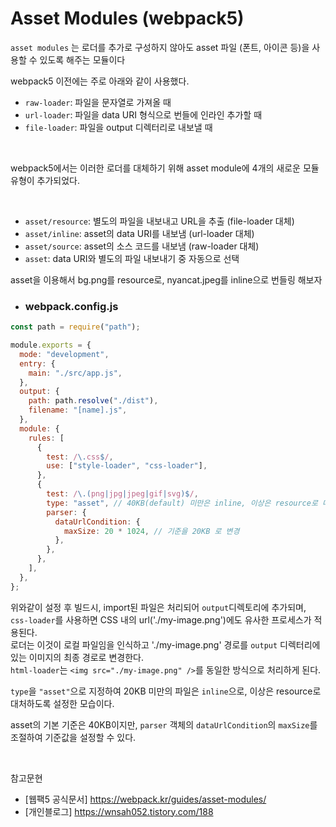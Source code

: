 # Asset Modules (webpack5)

```asset modules``` 는 로더를 추가로 구성하지 않아도 asset 파일 (폰트, 아이콘 등)을 사용할 수 있도록 해주는 모듈이다
<br/>

webpack5 이전에는 주로 아래와 같이 사용했다.

- ```raw-loader```: 파일을 문자열로 가져올 때
- ```url-loader```: 파일을 data URI 형식으로 번들에 인라인 추가할 때
- ```file-loader```: 파일을 output 디렉터리로 내보낼 때

<br/>

webpack5에서는 이러한 로더를 대체하기 위해 asset module에 4개의 새로운 모듈 유형이 추가되었다.

<br/>

- ```asset/resource```: 별도의 파일을 내보내고 URL을 추출 (file-loader 대체)
- ```asset/inline```: asset의 data URI를 내보냄 (url-loader 대체)
- ```asset/source```: asset의 소스 코드를 내보냄 (raw-loader 대체)
- ```asset```: data URI와 별도의 파일 내보내기 중 자동으로 선택

asset을 이용해서 bg.png를 resource로, nyancat.jpeg를 inline으로 번들링 해보자

- ### **webpack.config.js**

```js
const path = require("path");

module.exports = {
  mode: "development",
  entry: {
    main: "./src/app.js",
  },
  output: {
    path: path.resolve("./dist"),
    filename: "[name].js",
  },
  module: {
    rules: [
      {
        test: /\.css$/,
        use: ["style-loader", "css-loader"],
      },
      {
        test: /\.(png|jpg|jpeg|gif|svg)$/,
        type: "asset", // 40KB(default) 미만은 inline, 이상은 resource로 대처
        parser: {
          dataUrlCondition: {
            maxSize: 20 * 1024, // 기준을 20KB 로 변경
          },
        },
      },
    ],
  },
};
```

위와같이 설정 후 빌드시, import된 파일은 처리되어 ```output```디렉토리에 추가되며,  
```css-loader```를 사용하면 CSS 내의 url('./my-image.png')에도 유사한 프로세스가 적용된다.  
로더는 이것이 로컬 파일임을 인식하고 './my-image.png' 경로를 ```output``` 디렉터리에 있는 이미지의 최종 경로로 변경한다.  
```html-loader```는 ```<img src="./my-image.png" />```를 동일한 방식으로 처리하게 된다.  

```type```을 ```"asset"```으로 지정하여 20KB 미만의 파일은 ```inline```으로, 이상은 resource로 대처하도록 설정한 모습이다.  

asset의 기본 기준은 40KB이지만, ```parser``` 객체의 ```dataUrlCondition```의 ```maxSize```를 조절하여 기준값을 설정할 수 있다.


<br/>

참고문현 
- [웹팩5 공식문서] https://webpack.kr/guides/asset-modules/
- [개인블로그] https://wnsah052.tistory.com/188